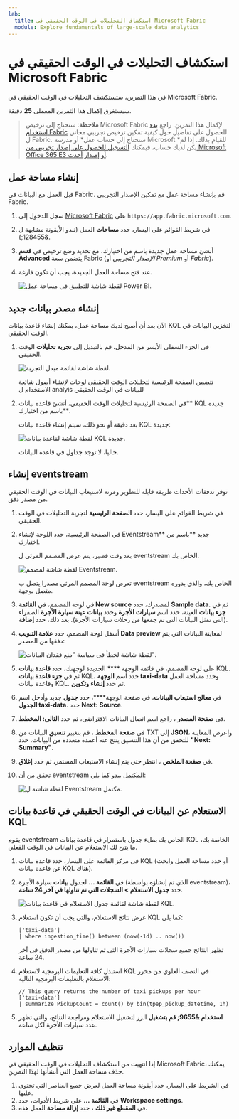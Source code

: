 ```yaml
---
lab:
  title: استكشاف التحليلات في الوقت الحقيقي في Microsoft Fabric
  module: Explore fundamentals of large-scale data analytics
---
```


# استكشاف التحليلات في الوقت الحقيقي في Microsoft Fabric

في هذا التمرين، ستستكشف التحليلات في الوقت الحقيقي في Microsoft Fabric.

سيستغرق إكمال هذا التمرين المعملي **25** دقيقة.

> **ملاحظة**: ستحتاج إلى ترخيص Microsoft Fabric لإكمال هذا التمرين. راجع [بدء استخدام Fabric](https://learn.microsoft.com/fabric/get-started/fabric-trial) للحصول على تفاصيل حول كيفية تمكين ترخيص تجريبي مجاني ل Fabric. ستحتاج إلى حساب عمل* أو *مدرسة* Microsoft *للقيام بذلك. إذا لم يكن لديك حساب، فيمكنك [التسجيل للحصول على إصدار تجريبي من Microsoft Office 365 E3 أو إصدار أحدث](https://www.microsoft.com/microsoft-365/business/compare-more-office-365-for-business-plans).

## إنشاء مساحة عمل

قبل العمل مع البيانات في Fabric، قم بإنشاء مساحة عمل مع تمكين الإصدار التجريبي Fabric.

1. سجل الدخول إلى [Microsoft Fabric](https://app.fabric.microsoft.com) على `https://app.fabric.microsoft.com`.
2. في شريط القوائم على اليسار، حدد **مساحات** العمل (تبدو الأيقونة مشابهة ل &128455;).
3. أنشئ مساحة عمل جديدة باسم من اختيارك، مع تحديد وضع ترخيص في **قسم Advanced** يتضمن سعة Fabric (*الإصدار التجريبي* أو *Premium* أو *Fabric*).
4. عند فتح مساحة العمل الجديدة، يجب أن تكون فارغة.

    ![لقطة شاشة للتطبيق في مساحة عمل Power BI.](./images/new-workspace.png)

## إنشاء مصدر بيانات جديد

الآن بعد أن أصبح لديك مساحة عمل، يمكنك إنشاء قاعدة بيانات KQL لتخزين البيانات في الوقت الحقيقي.

1. في الجزء السفلي الأيسر من المدخل، قم بالتبديل إلى **تجربة تحليلات** الوقت الحقيقي.

    ![لقطة شاشة لقائمة مبدل التجربة.](./images/fabric-real-time.png)

    تتضمن الصفحة الرئيسية لتحليلات الوقت الحقيقي لوحات لإنشاء أصول شائعة الاستخدام ل analyis للبيانات في الوقت الحقيقي

2. في الصفحة الرئيسية لتحليلات الوقت الحقيقي، أنشئ قاعدة بيانات** KQL جديدة **باسم من اختيارك.

    بعد دقيقة أو نحو ذلك، سيتم إنشاء قاعدة بيانات KQL جديدة:

    ![لقطة شاشة لقاعدة بيانات KQL جديدة.](./images/kql-database.png)

    حاليا، لا توجد جداول في قاعدة البيانات.

## إنشاء eventstream

توفر تدفقات الأحداث طريقة قابلة للتطوير ومرنة لاستيعاب البيانات في الوقت الحقيقي من مصدر دفق.

1. في شريط القوائم على اليسار، حدد **الصفحة الرئيسية** لتجربة التحليلات في الوقت الحقيقي.
1. في الصفحة الرئيسية، حدد اللوحة لإنشاء Eventstream** جديد **باسم من اختيارك.

    بعد وقت قصير، يتم عرض المصمم المرئي ل eventstream الخاص بك.

    ![لقطة شاشة لمصمم Eventstream.](./images/eventstream-designer.png)

    تعرض لوحة المصمم المرئي مصدرا يتصل ب eventstream الخاص بك، والذي بدوره متصل بوجهة.

1. في لوحة المصمم، في **القائمة New source** لمصدرك، حدد **Sample data**. ثم في **جزء بيانات** العينة، حدد اسم **سيارات الأجرة** وحدد **بيانات عينة سيارة الأجرة** الصفراء (التي تمثل البيانات التي تم جمعها من رحلات سيارات الأجرة). بعد ذلك، حدد **إضافة**.
1. أسفل لوحة المصمم، حدد **علامة التبويب Data preview** لمعاينة البيانات التي يتم دفقها من المصدر:

    ![لقطة شاشة لخطأ في سياسة "منع فقدان البيانات".](./images/eventstream-preview.png)

1. على لوحة المصمم، في قائمة الوجهة **** الجديدة لوجهتك، حدد **قاعدة بيانات** KQL. ثم في **جزء قاعدة بيانات** KQL، حدد اسم **الوجهة taxi-data** وحدد مساحة العمل وقاعدة بيانات KQL. ثم حدد **إنشاء وتكوين**.
1. في **معالج استيعاب البيانات**، في صفحة الوجهة****، حدد **جدول** جديد وأدخل اسم **الجدول taxi-data**. حدد **Next: Source**.
1. في **صفحة المصدر** ، راجع اسم اتصال البيانات الافتراضي، ثم حدد **التالي: المخطط**.
1. في **صفحة المخطط** ، قم بتغيير **تنسيق** البيانات من TXT إلى **JSON**، واعرض المعاينة للتحقق من أن هذا التنسيق ينتج عنه أعمدة متعددة من البيانات. حدد **"Next: Summary"**.
1. في **صفحة الملخص** ، انتظر حتى يتم إنشاء الاستيعاب المستمر، ثم حدد **إغلاق**.
1. تحقق من أن eventstream المكتمل يبدو كما يلي:

    ![لقطة شاشة ل Eventstream مكتمل.](./images/complete-eventstream.png)

## الاستعلام عن البيانات في الوقت الحقيقي في قاعدة بيانات KQL

يقوم eventstream الخاص بك بملء جدول باستمرار في قاعدة بيانات KQL الخاصة بك، ما يتيح لك الاستعلام عن البيانات في الوقت الفعلي.

1. في مركز القائمة على اليسار، حدد قاعدة بيانات KQL (أو حدد مساحة العمل وابحث عن قاعدة بيانات KQL هناك).
1. في **القائمة ...** لجدول **بيانات** سيارة الأجرة (الذي تم إنشاؤه بواسطة eventstream)، حدد **جدول الاستعلام > السجلات التي تم تناولها في آخر 24 ساعة**.

    ![لقطة شاشة لقائمة جدول الاستعلام في قاعدة بيانات KQL.](./images/kql-query.png)

1. عرض نتائج الاستعلام، والتي يجب أن تكون استعلام KQL كما يلي:

    ```kql
    ['taxi-data']
    | where ingestion_time() between (now(-1d) .. now())
    ```

    تظهر النتائج جميع سجلات سيارات الأجرة التي تم تناولها من مصدر الدفق في آخر 24 ساعة.

1. استبدل كافة التعليمات البرمجية لاستعلام KQL في النصف العلوي من محرر الاستعلام بالتعليمات البرمجية التالية:

    ```kql
    // This query returns the number of taxi pickups per hour
    ['taxi-data']
    | summarize PickupCount = count() by bin(tpep_pickup_datetime, 1h)
    ```

1. **استخدام &9655; قم بتشغيل** الزر لتشغيل الاستعلام ومراجعة النتائج، والتي تظهر عدد سيارات الأجرة لكل ساعة.

## تنظيف الموارد

إذا انتهيت من استكشاف التحليلات في الوقت الحقيقي في Microsoft Fabric، يمكنك حذف مساحة العمل التي أنشأتها لهذا التمرين.

1. في الشريط على اليسار، حدد أيقونة مساحة العمل لعرض جميع العناصر التي تحتوي عليها.
2. في **القائمة ...** على شريط الأدوات، حدد **Workspace settings**.
3. في **المقطع غير ذلك** ، حدد **إزالة مساحة** العمل هذه.
